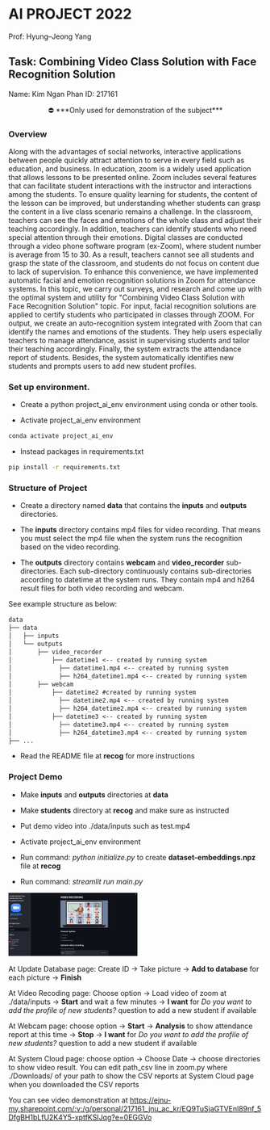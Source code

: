 #  AI PROJECT 2022
Prof: Hyung–Jeong Yang
## Task: Combining Video Class Solution with Face Recognition Solution
Name: Kim Ngan Phan
ID: 217161

<p align="center"> ⛔ ***Only used for demonstration of the subject*** </p>

### Overview
 Along with the advantages of social networks, interactive applications between people quickly attract attention to serve in every field such as education, and business. In education, zoom is a widely used application that allows lessons to be presented online. Zoom includes several features that can facilitate student interactions with the instructor and interactions among the students. To ensure quality learning for students, the content of the lesson can be improved, but understanding whether students can grasp the content in a live class scenario remains a challenge. In the classroom, teachers can see the faces and emotions of the whole class and adjust their teaching accordingly. In addition, teachers can identify students who need special attention through their emotions. Digital classes are conducted through a video phone software program (ex-Zoom), where student number is average from 15 to 30. As a result, teachers cannot see all students and grasp the state of the classroom, and students do not focus on content due to lack of supervision. To enhance this convenience, we have implemented automatic facial and emotion recognition solutions in Zoom for attendance systems. In this topic, we carry out surveys, and research and come up with the optimal system and utility for "Combining Video Class Solution with Face Recognition Solution" topic. For input, facial recognition solutions are applied to certify students who participated in classes through ZOOM. For output, we create an auto-recognition system integrated with Zoom that can identify the names and emotions of the students. They help users especially teachers to manage attendance, assist in supervising students and tailor their teaching accordingly. Finally, the system extracts the attendance report of students. Besides, the system automatically identifies new students and prompts users to add new student profiles. 
### Set up environment. 
+ Create a python project_ai_env environment using conda or other tools.

+ Activate project_ai_env environment
```bash
conda activate project_ai_env
```
+ Instead packages in requirements.txt
```bash
pip install -r requirements.txt
```

### Structure of Project

- Create a directory named **data** that contains the **inputs** and **outputs** directories. 

+ The **inputs** directory contains mp4 files for video recording. That means you must select the mp4 file when the system runs the recognition based on the video recording. 

+ The **outputs** directory contains **webcam** and **video_recorder** sub-directories. Each sub-directory continuously contains sub-directories according to datetime at the system runs. They contain mp4 and h264 result files for both video recording and webcam.

See  example structure as below:
```
data
├── data
│   ├── inputs
│   └── outputs
│       ├── video_recorder
│           ├── datetime1 <-- created by running system
│             ├── datetime1.mp4 <-- created by running system
│             ├── h264_datetime1.mp4 <-- created by running system
│       ├── webcam
│           ├── datetime2 #created by running system
│             ├── datetime2.mp4 <-- created by running system
│             ├── h264_datetime2.mp4 <-- created by running system
│           ├── datetime3 <-- created by running system
│             ├── datetime3.mp4 <-- created by running system
│             ├── h264_datetime3.mp4 <-- created by running system
├── ...
```
- Read the README file at **recog** for more instructions

### Project Demo
+ Make **inputs** and **outputs** directories at **data**

+ Make **students** directory at **recog** and make sure as instructed

+ Put demo video into ./data/inputs such as test.mp4

+ Activate project_ai_env environment

+ Run command: *python initialize.py* to create **dataset-embeddings.npz** file at **recog**

+ Run command: *streamlit run main.py*

<img src="interface.png" alt="output" style="zoom:25%;" />

At Update Database page: Create ID -> Take picture -> **Add to database** for each picture -> **Finish**

At Video Recoding page: Choose option -> Load video of zoom at ./data/inputs -> **Start** and wait a few minutes -> **I want** for *Do you want to add the profile of new students?* question to add a new student if available

At Webcam page: choose option -> **Start** -> **Analysis** to show attendance report at this time -> **Stop** -> **I want** for *Do you want to add the profile of new students?* question to add a new student if available

At System Cloud page: choose option -> Choose Date -> choose directories to show video result. You can edit path_csv line in zoom.py where ./Downloads/ of your path to show the CSV reports at System Cloud page when you downloaded the CSV reports

You can see video demonstration at https://ejnu-my.sharepoint.com/:v:/g/personal/217161_jnu_ac_kr/EQ9TuSjaGTVEnl89nf_5DfgBH1bLfU2K4Y5-xptfKSIJqg?e=0EGGVo
